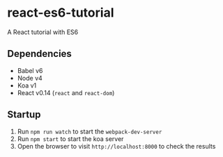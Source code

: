 # react-es6-tutorial
A React tutorial with ES6

## Dependencies

- Babel v6
- Node v4
- Koa v1
- React v0.14 (`react` and `react-dom`)

## Startup

1. Run `npm run watch` to start the `webpack-dev-server`
2. Run `npm start` to start the koa server
3. Open the browser to visit `http://localhost:8000` to check the results